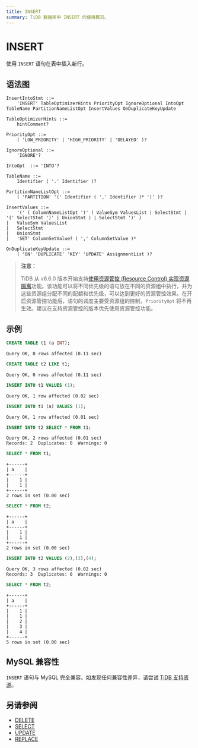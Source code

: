```yaml
---
title: INSERT
summary: TiDB 数据库中 INSERT 的使用概况。
---
```


# INSERT

使用 `INSERT` 语句在表中插入新行。

## 语法图

```ebnf+diagram
InsertIntoStmt ::=
    'INSERT' TableOptimizerHints PriorityOpt IgnoreOptional IntoOpt TableName PartitionNameListOpt InsertValues OnDuplicateKeyUpdate

TableOptimizerHints ::=
    hintComment?

PriorityOpt ::=
    ( 'LOW_PRIORITY' | 'HIGH_PRIORITY' | 'DELAYED' )?

IgnoreOptional ::=
    'IGNORE'?

IntoOpt  ::= 'INTO'?

TableName ::=
    Identifier ( '.' Identifier )?

PartitionNameListOpt ::=
    ( 'PARTITION' '(' Identifier ( ',' Identifier )* ')' )?

InsertValues ::=
    '(' ( ColumnNameListOpt ')' ( ValueSym ValuesList | SelectStmt | '(' SelectStmt ')' | UnionStmt ) | SelectStmt ')' )
|   ValueSym ValuesList
|   SelectStmt
|   UnionStmt
|   'SET' ColumnSetValue? ( ',' ColumnSetValue )*

OnDuplicateKeyUpdate ::=
    ( 'ON' 'DUPLICATE' 'KEY' 'UPDATE' AssignmentList )?
```

> **注意：**
>
> TiDB 从 v6.6.0 版本开始支持[使用资源管控 (Resource Control) 实现资源隔离](/tidb-resource-control.md)功能。该功能可以将不同优先级的语句放在不同的资源组中执行，并为这些资源组分配不同的配额和优先级，可以达到更好的资源管控效果。在开启资源管控功能后，语句的调度主要受资源组的控制，`PriorityOpt` 将不再生效。建议在支持资源管控的版本优先使用资源管控功能。

## 示例


```sql
CREATE TABLE t1 (a INT);
```

```
Query OK, 0 rows affected (0.11 sec)
```


```sql
CREATE TABLE t2 LIKE t1;
```

```
Query OK, 0 rows affected (0.11 sec)
```


```sql
INSERT INTO t1 VALUES (1);
```

```
Query OK, 1 row affected (0.02 sec)
```


```sql
INSERT INTO t1 (a) VALUES (1);
```

```
Query OK, 1 row affected (0.01 sec)
```


```sql
INSERT INTO t2 SELECT * FROM t1;
```

```
Query OK, 2 rows affected (0.01 sec)
Records: 2  Duplicates: 0  Warnings: 0
```


```sql
SELECT * FROM t1;
```

```
+------+
| a    |
+------+
|    1 |
|    1 |
+------+
2 rows in set (0.00 sec)
```


```sql
SELECT * FROM t2;
```

```
+------+
| a    |
+------+
|    1 |
|    1 |
+------+
2 rows in set (0.00 sec)
```


```sql
INSERT INTO t2 VALUES (2),(3),(4);
```

```
Query OK, 3 rows affected (0.02 sec)
Records: 3  Duplicates: 0  Warnings: 0
```


```sql
SELECT * FROM t2;
```

```
+------+
| a    |
+------+
|    1 |
|    1 |
|    2 |
|    3 |
|    4 |
+------+
5 rows in set (0.00 sec)
```

## MySQL 兼容性

`INSERT` 语句与 MySQL 完全兼容。如发现任何兼容性差异，请尝试 [TiDB 支持资源](/support.md)。

## 另请参阅

* [DELETE](/sql-statements/sql-statement-delete.md)
* [SELECT](/sql-statements/sql-statement-select.md)
* [UPDATE](/sql-statements/sql-statement-update.md)
* [REPLACE](/sql-statements/sql-statement-replace.md)
